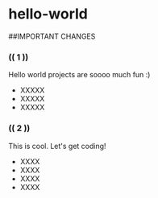 # hello-world
##IMPORTANT CHANGES

### (( 1 ))
Hello world projects are soooo much fun :)
* XXXXX
* XXXXX
* XXXXX

### (( 2  ))
This is cool.  Let's get coding!
* XXXX
* XXXX
* XXXX
* XXXX

